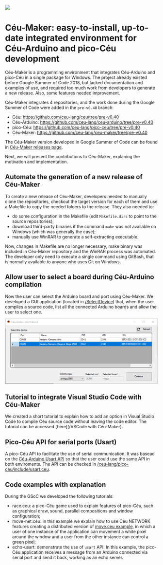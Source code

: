 ![](https://uploaddeimagens.com.br/images/001/412/739/original/gsoc2018.png?1526046053)
# Céu-Maker: easy-to-install, up-to-date integrated environment for Céu-Arduino and pico-Céu development
Céu-Maker is a programming environment that integrates Céu-Arduino and pico-Céu in a single package for Windows. The project already existed before Google Summer of Code 2018, but lacked documentation and examples of use, and required too much work from developers to generate a new release. Also, some features needed improvement.

Céu-Maker integrates 4 repositories, and the work done during the Google Summer of Code were added in the ```pre-v0.40``` branch:
- Céu: https://github.com/ceu-lang/ceu/tree/pre-v0.40
- Céu-Arduino: https://github.com/ceu-lang/ceu-arduino/tree/pre-v0.40
- pico-Céu: https://github.com/ceu-lang/pico-ceu/tree/pre-v0.40
- Céu-Maker: https://github.com/ceu-lang/ceu-maker/tree/pre-v0.40

The Céu-Maker version developed in Google Summer of Code can be found in [Céu-Maker releases page](https://github.com/ceu-lang/ceu-maker/releases).

Next, we will present the contributions to Céu-Maker, explaning the motivation and implementation.

## Automate the generation of a new release of Céu-Maker
To create a new release of Céu-Maker, developers needed to manually clone the repositories, checkout the target version for each of them and use a Makefile to copy the needed folders to the release. They also needed to:
- do some configuration in the Makefile (edit ```Makefile.dirs``` to point to the source repositories);
- download third-party binaries if the command ```make``` was not available on Windows (which was generally the case);
- manually use WinRAR to generate a self-extracting executable.

Now, changes in Makefile are no longer necessary, make binary was included in Céu-Maker repository and the WinRAR process was automated. The developer only need to execute a single command using GitBash, that is normally available to anyone who uses Git on Windows.

## Allow user to select a board during Céu-Arduino compilation
Now the user can select the Arduino board and port using Céu-Maker. We developed a GUI application (located in [/SelectDevice](SelectDevice)) that, when the user compiles a source code, list all the connected Arduino boards and allow the user to select one. 

![SelectDevice.png](images/SelectDevice.png)

## Tutorial to integrate Visual Studio Code with Céu-Maker
We created a short tutorial to explain how to add an option in Visual Studio Code to compile Céu source code without leaving the code editor. The tutorial can be accessed [here](/VSCode with Céu-Maker).

## Pico-Céu API for serial ports (Usart)
A pico-Céu API to facilitate the use of serial communication. It was basead on the [Céu-Arduino Usart API](https://github.com/ceu-arduino/driver-usart) so that the user could use the same API in both enviroments. The API can be checked in [/ceu-lang/pico-ceu/include/usart.ceu](https://github.com/ceu-lang/pico-ceu/blob/pre-v0.40/include/usart.ceu).

## Code examples with explanation
During the GSoC we developed the following tutorials:
- race.ceu: a pico-Céu game used to explain features of pico-Céu, such as graphical draw, sound, parallel compositions and window configuration;
- move-net.ceu: in this example we explain how to use Céu NETWORK features creating a distributed version of [move.ceu example](https://github.com/ceu-lang/pico-ceu/blob/pre-v0.40/examples/move.ceu), in which a user of one instance of the application can movement a white pixel around the window and a user from the other instance can control a green pixel;
- echo-usart: demonstrate the use of ```usart``` API. In this example, the pico-Céu application receives a message from an Arduino connected via serial port and send it back, working as an echo server.


